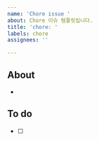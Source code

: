 ```yaml
---
name: 'Chore issue '
about: Chore 이슈 템플릿입니다.
title: 'chore: '
labels: chore
assignees: ''

---
```


## About
<!-- 해당 이슈에서 할 작업에 대해 설명해 주세요. -->
* 

## To do
<!-- 해야 할 일을 적어 주세요. -->
- [ ] 

<!-- 그 외 필요한 Label, Assignees, Projects 추가하기! -->
